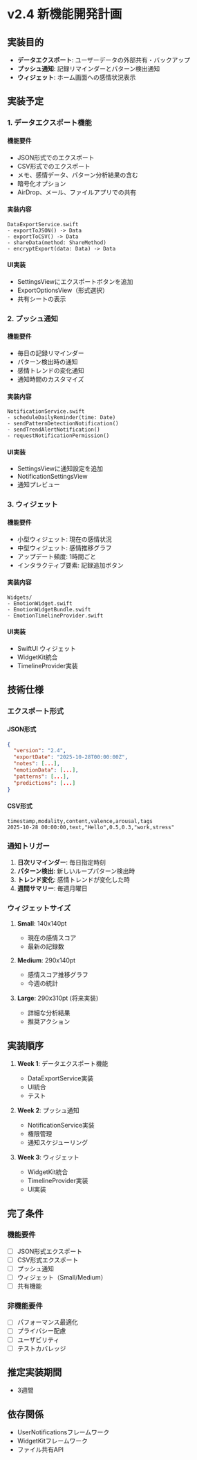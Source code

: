 # v2.4 新機能開発計画

## 実装目的
- **データエクスポート**: ユーザーデータの外部共有・バックアップ
- **プッシュ通知**: 記録リマインダーとパターン検出通知
- **ウィジェット**: ホーム画面への感情状況表示

## 実装予定

### 1. データエクスポート機能

#### 機能要件
- JSON形式でのエクスポート
- CSV形式でのエクスポート
- メモ、感情データ、パターン分析結果の含む
- 暗号化オプション
- AirDrop、メール、ファイルアプリでの共有

#### 実装内容
```
DataExportService.swift
- exportToJSON() -> Data
- exportToCSV() -> Data
- shareData(method: ShareMethod)
- encryptExport(data: Data) -> Data
```

#### UI実装
- SettingsViewにエクスポートボタンを追加
- ExportOptionsView（形式選択）
- 共有シートの表示

### 2. プッシュ通知

#### 機能要件
- 毎日の記録リマインダー
- パターン検出時の通知
- 感情トレンドの変化通知
- 通知時間のカスタマイズ

#### 実装内容
```
NotificationService.swift
- scheduleDailyReminder(time: Date)
- sendPatternDetectionNotification()
- sendTrendAlertNotification()
- requestNotificationPermission()
```

#### UI実装
- SettingsViewに通知設定を追加
- NotificationSettingsView
- 通知プレビュー

### 3. ウィジェット

#### 機能要件
- 小型ウィジェット: 現在の感情状況
- 中型ウィジェット: 感情推移グラフ
- アップデート頻度: 1時間ごと
- インタラクティブ要素: 記録追加ボタン

#### 実装内容
```
Widgets/
- EmotionWidget.swift
- EmotionWidgetBundle.swift
- EmotionTimelineProvider.swift
```

#### UI実装
- SwiftUI ウィジェット
- WidgetKit統合
- TimelineProvider実装

## 技術仕様

### エクスポート形式

#### JSON形式
```json
{
  "version": "2.4",
  "exportDate": "2025-10-28T00:00:00Z",
  "notes": [...],
  "emotionData": [...],
  "patterns": [...],
  "predictions": [...]
}
```

#### CSV形式
```csv
timestamp,modality,content,valence,arousal,tags
2025-10-28 00:00:00,text,"Hello",0.5,0.3,"work,stress"
```

### 通知トリガー

1. **日次リマインダー**: 毎日指定時刻
2. **パターン検出**: 新しいループパターン検出時
3. **トレンド変化**: 感情トレンドが変化した時
4. **週間サマリー**: 毎週月曜日

### ウィジェットサイズ

1. **Small**: 140x140pt
   - 現在の感情スコア
   - 最新の記録数
   
2. **Medium**: 290x140pt
   - 感情スコア推移グラフ
   - 今週の統計
   
3. **Large**: 290x310pt (将来実装)
   - 詳細な分析結果
   - 推奨アクション

## 実装順序

1. **Week 1**: データエクスポート機能
   - DataExportService実装
   - UI統合
   - テスト

2. **Week 2**: プッシュ通知
   - NotificationService実装
   - 権限管理
   - 通知スケジューリング

3. **Week 3**: ウィジェット
   - WidgetKit統合
   - TimelineProvider実装
   - UI実装

## 完了条件

### 機能要件
- [ ] JSON形式エクスポート
- [ ] CSV形式エクスポート
- [ ] プッシュ通知
- [ ] ウィジェット（Small/Medium）
- [ ] 共有機能

### 非機能要件
- [ ] パフォーマンス最適化
- [ ] プライバシー配慮
- [ ] ユーザビリティ
- [ ] テストカバレッジ

## 推定実装期間
- 3週間

## 依存関係
- UserNotificationsフレームワーク
- WidgetKitフレームワーク
- ファイル共有API

